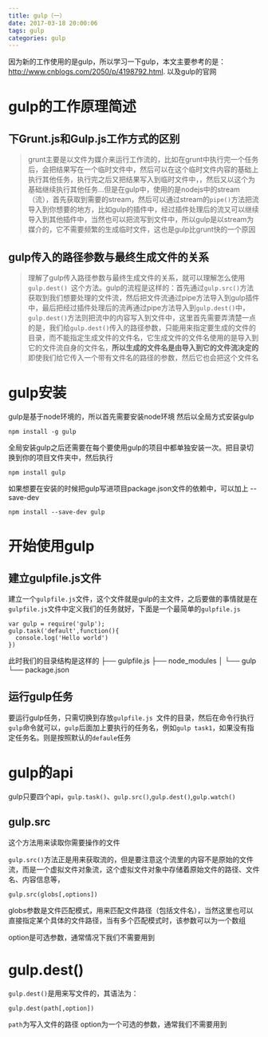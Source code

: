 ```yaml
---
title: gulp（一）
date: 2017-03-18 20:00:06
tags: gulp
categories: gulp
---
```

因为新的工作使用的是gulp，所以学习一下gulp，本文主要参考的是：http://www.cnblogs.com/2050/p/4198792.html.   以及gulp的官网
<!--more-->
# gulp的工作原理简述
## 下Grunt.js和Gulp.js工作方式的区别
>grunt主要是以文件为媒介来运行工作流的，比如在grunt中执行完一个任务后，会把结果写在一个临时文件中，然后可以在这个临时文件内容的基础上执行其他任务，执行完之后又把结果写入到临时文件中，，然后又以这个为基础继续执行其他任务...但是在gulp中，使用的是nodejs中的stream（流），首先获取到需要的stream，然后可以通过stream的`pipe()`方法把流导入到你想要的地方，比如gulp的插件中，经过插件处理后的流又可以继续导入到其他插件中，当然也可以把流写到文件中，所以gulp是以stream为媒介的，它不需要频繁的生成临时文件，这也是gulp比grunt快的一个原因

## gulp传入的路径参数与最终生成文件的关系
> 理解了gulp传入路径参数与最终生成文件的关系，就可以理解怎么使用`gulp.dest() `这个方法。gulp的流程是这样的：首先通过`gulp.src()`方法获取到我们想要处理的文件流，然后把文件流通过pipe方法导入到gulp插件中，最后把经过插件处理后的流再通过pipe方法导入到`gulp.dest()`中，`gulp.dest()`方法则把流中的内容写入到文件中，这里首先需要弄清楚一点的是，我们给`gulp.dest()`传入的路径参数，只能用来指定要生成的文件的目录，而不能指定生成文件的文件名，它生成文件的文件名使用的是导入到它的文件流自身的文件名，**所以生成的文件名是由导入到它的文件流决定的**即使我们给它传入一个带有文件名的路径的参数，然后它也会把这个文件名

# gulp安装
gulp是基于node环境的，所以首先需要安装node环境
然后以全局方式安装gulp
```
npm install -g gulp
```
全局安装gulp之后还需要在每个要使用gulp的项目中都单独安装一次。把目录切换到你的项目文件夹中，然后执行
```
npm install gulp
```
如果想要在安装的时候把gulp写进项目package.json文件的依赖中，可以加上 --save-dev
```
npm install --save-dev gulp
```

# 开始使用gulp
## 建立gulpfile.js文件
建立一个`gulpfile.js`文件，这个文件就是gulp的主文件，之后要做的事情就是在`gulpfile.js`文件中定义我们的任务就好，下面是一个最简单的`gulpfile.js`
```
var gulp = require('gulp');
gulp.task('default',function(){
  console.log('Hello world')  
})

```
此时我们的目录结构是这样的
├── gulpfile.js
├── node_modules
│ └── gulp
└── package.json

## 运行gulp任务
要运行gulp任务，只需切换到存放`gulpfile.js `文件的目录，然后在命令行执行`gulp`命令就可以，`gulp`后面加上要执行的任务名，例如`gulp task1`，如果没有指定任务名。则是按照默认的`defaule`任务

# gulp的api
gulp只要四个api，`gulp.task()`、`gulp.src()`,`gulp.dest()`,`gulp.watch()`

## gulp.src
这个方法用来读取你需要操作的文件

`gulp.src()`方法正是用来获取流的，但是要注意这个流里的内容不是原始的文件流，而是一个虚拟文件对象流，这个虚拟文件对象中存储着原始文件的路径、文件名、内容信息等，

```
gulp.src(globs[,options])
```
globs参数是文件匹配模式，用来匹配文件路径（包括文件名），当然这里也可以直接指定某个具体的文件路径，当有多个匹配模式时，该参数可以为一个数组

option是可选参数，通常情况下我们不需要用到


# gulp.dest()
`gulp.dest()`是用来写文件的，其语法为：
```
gulp.dest(path[,option])

```
`path`为写入文件的路径
option为一个可选的参数，通常我们不需要用到
